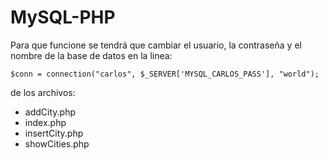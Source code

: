 # MySQL-PHP

Para que funcione se tendrá que cambiar el usuario, la contraseña y el nombre de la base de datos en la linea:

`$conn = connection("carlos", $_SERVER['MYSQL_CARLOS_PASS'], "world");`

de los archivos:
 
 * addCity.php
 * index.php
 * insertCity.php
 * showCities.php
